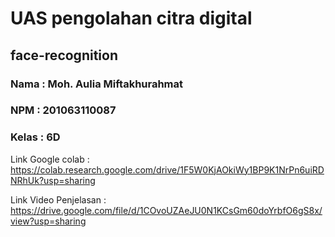 # UAS pengolahan citra digital

## face-recognition

### Nama : Moh. Aulia Miftakhurahmat
### NPM : 201063110087
### Kelas : 6D

Link Google colab : 
https://colab.research.google.com/drive/1F5W0KjAOkiWy1BP9K1NrPn6uiRDNRhUk?usp=sharing

Link Video Penjelasan : 
https://drive.google.com/file/d/1COvoUZAeJU0N1KCsGm60doYrbfO6gS8x/view?usp=sharing

